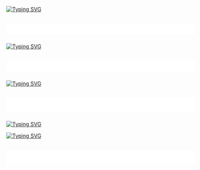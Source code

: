 [![Typing SVG](https://readme-typing-svg.herokuapp.com?font=&duration=6000&color=0494F7&center=true&width=1000&lines=%3C+C%2C+Cxx%2C+OpenGL%2C+GLSL%2C+Linux%2C+VS+Code+%3E)](https://git.io/typing-svg)
<br />
<h2 align="center">
 <img src="lines.gif?raw=true" width="1000" height="30">
 </h2>
 
[![Typing SVG](https://readme-typing-svg.herokuapp.com?font=&duration=6000&color=0494F7&center=true&vCenter=true&width=1000&lines=%3C+Programmer+%7C+Game+Modder+%3E)](https://git.io/typing-svg)
<br />
<h2 align="center">
 <img src="lines.gif?raw=true" width="1000" height="30">
</h2>

[![Typing SVG](https://readme-typing-svg.herokuapp.com?font=&duration=6000&color=0494F7&center=true&vCenter=true&multiline=true&width=1000&height=100&lines=%3C+Mod+Sources+in+%22Game+Mods%22+%3E)](https://git.io/typing-svg)
<br />
<h2 align="center">
 <img src="lines.gif?raw=true" width="1000" height="40">
</h2>

[![Typing SVG](https://readme-typing-svg.herokuapp.com?font=&duration=6000&color=0494F7&center=true&vCenter=true&multiline=true&width=1000&height=100&lines=%3C+Contributions+%3E)](https://git.io/typing-svg)

[![Typing SVG](https://readme-typing-svg.herokuapp.com?font=&duration=6000&color=0494F7&center=true&vCenter=true&multiline=true&width=1000&height=100&lines=-Xemu%3A+original+xbox+emulator)](https://git.io/typing-svg)
<br />
<h2 align="center">
 <img src="lines.gif?raw=true" width="1000" height="40">
</h2>

